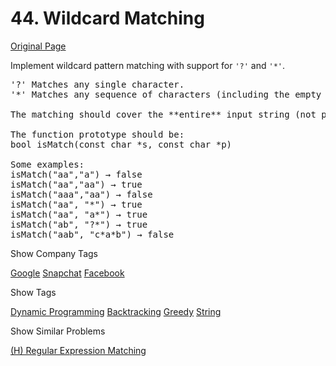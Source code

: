 # 44. Wildcard Matching

[Original Page](https://leetcode.com/problems/wildcard-matching/)

Implement wildcard pattern matching with support for `'?'` and `'*'`.

<pre>'?' Matches any single character.
'*' Matches any sequence of characters (including the empty sequence).

The matching should cover the **entire** input string (not partial).

The function prototype should be:
bool isMatch(const char *s, const char *p)

Some examples:
isMatch("aa","a") → false
isMatch("aa","aa") → true
isMatch("aaa","aa") → false
isMatch("aa", "*") → true
isMatch("aa", "a*") → true
isMatch("ab", "?*") → true
isMatch("aab", "c*a*b") → false
</pre>

<div>

<div id="company_tags" class="btn btn-xs btn-warning">Show Company Tags</div>

<span class="hidebutton">[Google](/company/google/) [Snapchat](/company/snapchat/) [Facebook](/company/facebook/)</span></div>

<div>

<div id="tags" class="btn btn-xs btn-warning">Show Tags</div>

<span class="hidebutton">[Dynamic Programming](/tag/dynamic-programming/) [Backtracking](/tag/backtracking/) [Greedy](/tag/greedy/) [String](/tag/string/)</span></div>

<div>

<div id="similar" class="btn btn-xs btn-warning">Show Similar Problems</div>

<span class="hidebutton">[(H) Regular Expression Matching](/problems/regular-expression-matching/)</span></div>